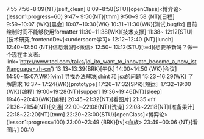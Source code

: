 
7:55
7:56~8:09{NT}[self_clean]
8:09~8:58{STU}[openClass]<博弈论>(lesson1:progress=60)
9:47~ 9:50{NT}[tmm]
9:50~9:58 {NT}[日程]
9:59~10:07 {WK}[晨会]<WA>
10:07~10:30{WK}<WA>
10:31~11:30{WK}[测试,bugfix]<WA> 目前绘制时间不能够使用formatter
11:30~11:38{WK}[技术支撑]<WAUP>
11:38~ 12:12{STU}[技术研究,frontendDev]<underscore学习>
12:12~12:40 {NT}[lunch]
12:40~12:50 {NT}[信息漫游]<微信>
12:50~ 13:12{STU}[ted]<OTD>(想要革新吗？做一个现在主义者: link='http://www.ted.com/talks/joi_ito_want_to_innovate_become_a_now_ist?language=zh-cn')
13:13~13:39{BRK}[午休]
14:00~14:50 {WK}[会议]<WAUP>
14:50~15:07{WK}[vim] 寻找办法解决jshint 和 jsx的问题
15:23~16:29{WK}<WAUP> 了解需求
16:37~ 17:24{WK}[prototype]<WAUP>
17:26~17:32{SPR}[短运] 
17:32~19:00 {WK}[编程]<life-time-tracker>
19:00~19:28{NT}[supper]
19:36~19:46{NT}[sleep]
19:46~20:43{WK}[编程]<life-time-tracker>
20:45~21:32{NT}[看图片]
21:35 `off`
21:36~21:54{NT}[交通]
22:00~22:08{NT}[洗澡]
22:08~22:18{NT}[准备果汁]
22:18~22:20{NT}[tmm]
22:20~23:00{STU}[openClass]<博弈论>(lesson1:progress=100)
23:00~23:49 {BRK}[tv]<血族>
23:49~00:06 {NT}[看图片]
00:10
